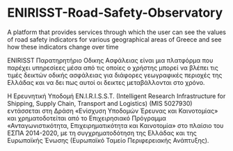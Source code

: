 # ENIRISST-Road-Safety-Observatory
A platform that provides services through which the user can see the values of road safety indicators for various geographical areas of Greece and see how these
indicators change over time

ENIRISST Παρατηρητήριο Οδικης Ασφάλειας είναι μια πλατφόρμα που παρέχει υπηρεσίεες μέσα από τις οποίες ο χρήστης μπορεί να βλέπει τις τιμές δεικτών οδικής ασφάλειας για διάφορες γεωγραφικές περιοχές της Ελλάδας 
και να δει πως αυτοί οι δεικτες μεταβάλλονται στο χρόνο.

Η Eρευνητική Yποδομή EN.I.R.I.S.S.T. (Intelligent Research Infrastructure for Shipping, Supply Chain, Transport and Logistics) (MIS 5027930) εντάσσεται 
στη Δράση «Ενίσχυση Υποδομών Έρευνας και Καινοτομίας» και χρηματοδοτείται από το Επιχειρησιακό Πρόγραμμα «Ανταγωνιστικότητα, Επιχειρηματικότητα και Καινοτομία»
στο πλαίσιο του ΕΣΠΑ 2014-2020, με τη συγχρηματοδότηση της Ελλάδας και της Ευρωπαϊκής Ένωσης (Ευρωπαϊκό Ταμείο Περιφερειακής Ανάπτυξης).
